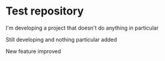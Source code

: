 # Test repository

I'm developing a project that doesn't do anything in particular

Still developing and nothing particular added

New feature improved
